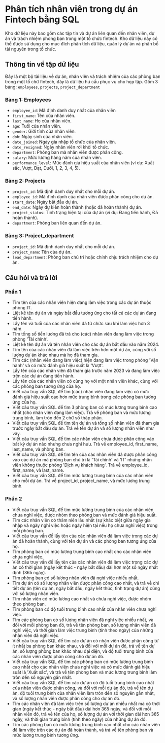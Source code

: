 # Phân tích nhân viên trong dự án Fintech bằng SQL
Kho dữ liệu này bao gồm các tập tin và dự án liên quan đến nhân viên, dự án và trách nhiệm phòng ban trong một tổ chức fintech. Kho dữ liệu này có thể được sử dụng cho mục đích phân tích dữ liệu, quản lý dự án và phân bổ tài nguyên trong tổ chức.
## Thông tin về tập dữ liệu
Đây là một bộ tài liệu về dự án, nhân viên và trách nhiệm của các phòng ban trong một tổ chứ fintech, đây là dữ liệu hư cấu phục vụ cho họp tập.
Gồm 3 bảng: `employees`, `projects`, `project_department`
### Bảng 1: Employees
- `employee_id`: Mã định danh duy nhất của nhân viên
- `first_name`: Tên của nhân viên.
- `last_name`: Họ của nhân viên.
- `age`: Tuổi của nhân viên.
- `gender`: Giới tính của nhân viên.
- `dob`: Ngày sinh của nhân viên.
- `date_joined`: Ngày gia nhập tổ chức của nhân viên.
- `date_resigned`: Ngày nhân viên rời khỏi tổ chức.
- `department`: Phòng ban mà nhân viên được phân công.
- `salary`: Mức lương hàng năm của nhân viên.
- `performance_level`: Mức đánh giá hiệu suất của nhân viên (ví dụ: Xuất sắc, Vượt, Đạt, Dưới, 1, 2, 3, 4, 5).
### Bảng 2: Projects
- `project_id`: Mã định danh duy nhất cho mỗi dự án.
- `employee_id`: Mã định danh của nhân viên được phân công cho dự án.
- `start_date`: Ngày bắt đầu dự án.
- `end_date`: Ngày dự kiến hoàn thành (hoặc đã hoàn thành) dự án.
- `project_status`: Tình trạng hiện tại của dự án (ví dụ: Đang tiến hành, Đã hoàn thành).
- `department`: Phòng ban liên quan đến dự án.
### Bảng 3: Project_department
- `project_id`: Mã định danh duy nhất cho mỗi dự án.
- `project_name`: Tên của dự án.
- `lead_department`: Phòng ban chủ trì hoặc chính chịu trách nhiệm cho dự án.

## Câu hỏi và trả lời
### Phần 1
- Tìm tên của các nhân viên hiện đang làm việc trong các dự án thuộc phòng IT.
- Liệt kê tên dự án và ngày bắt đầu tương ứng cho tất cả các dự án đang tiến hành.
- Lấy tên và tuổi của các nhân viên đã từ chức sau khi làm việc hơn 3 năm.
- Tìm tổng số tiền lương đã trả cho (các) nhân viên đang làm việc trong phòng 'Tài chính'.
- Liệt kê tên dự án và tên nhân viên cho các dự án bắt đầu vào năm 2024.
- Tìm tên của các nhân viên đã làm việc trên hơn một dự án, cùng với số lượng dự án khác nhau mà họ đã tham gia.
- Tìm các (nhân viên đang làm việc) hiện đang làm việc trong phòng 'Vận hành' và có mức đánh giá hiệu suất là 'Vượt'.
- Lấy tên của các nhân viên đã tham gia trước năm 2023 và đang làm việc trên các dự án đang tiến hành.
- Lấy tên của các nhân viên có cùng họ với một nhân viên khác, cùng với các phòng ban tương ứng của họ.
- Viết câu truy vấn SQL để tìm (các) nhân viên đang làm việc có mức đánh giá hiệu suất cao hơn mức trung bình trong các phòng ban tương ứng của họ.
- Viết câu truy vấn SQL để tìm 3 phòng ban có mức lương trung bình cao nhất (cho nhân viên đang làm việc). Trả về phòng ban và mức lương trung bình, làm tròn đến 2 chữ số thập phân.
- Viết câu truy vấn SQL để tìm tên dự án và tổng số nhân viên đã tham gia trước ngày bắt đầu dự án. Trả về tên dự án và số lượng nhân viên như vậy.
- Viết câu truy vấn SQL để tìm các nhân viên chưa được phân công vào bất kỳ dự án nào nhưng chưa nghỉ hưu. Trả về employee_id, first_name, last_name, và phòng ban.
- Viết câu truy vấn SQL để tìm tên của các nhân viên đã được phân công vào các dự án mà phòng ban chủ trì là 'Tài chính' và 'IT' nhưng nhân viên không thuộc phòng 'Dịch vụ khách hàng'. Trả về employee_id, first_name, và last_name.
- Viết câu truy vấn SQL để tìm mức lương trung bình của các nhân viên cho mỗi dự án. Trả về project_id, project_name, và mức lương trung bình.
### Phần 2
- Viết câu truy vấn SQL để tìm mức lương trung bình của các nhân viên chưa nghỉ việc, được nhóm theo phòng ban và mức đánh giá hiệu suất.
- Tìm các nhân viên có thâm niên lâu nhất (sự khác biệt giữa ngày gia nhập và ngày nghỉ việc hoặc ngày hiện tại nếu họ chưa nghỉ việc) trong mỗi phòng ban.
- Viết câu truy vấn để lấy tên của các nhân viên đã làm việc trong các dự án đã hoàn thành, cùng với tên dự án và các phòng ban tương ứng của họ.
- Tìm phòng ban có mức lương trung bình cao nhất cho các nhân viên chưa nghỉ việc.
- Viết câu truy vấn để lấy tên của các nhân viên đã làm việc trong các dự án có thời gian (ngày kết thúc - ngày bắt đầu) dài hơn một số ngày nhất định (365 ngày).
- Tìm phòng ban có số lượng nhân viên đã nghỉ việc nhiều nhất.
- Tìm dự án có số lượng nhân viên được phân công cao nhất, và trả về chi tiết dự án (tên dự án, ngày bắt đầu, ngày kết thúc, tình trạng dự án) cùng với số lượng nhân viên.
- Tìm nhân viên có mức lương cao nhất và chưa nghỉ việc, được nhóm theo phòng ban.
- Tìm phòng ban có độ tuổi trung bình cao nhất của nhân viên chưa nghỉ việc.
- Tìm các phòng ban có số lượng nhân viên đã nghỉ việc nhiều nhất, và đối với mỗi phòng ban đó, trả về tên phòng ban, số lượng nhân viên đã nghỉ việc, và thời gian làm việc trung bình (tính theo ngày) của những nhân viên đã nghỉ việc.
- Viết câu truy vấn SQL để tìm các dự án có nhân viên được phân công từ ít nhất ba phòng ban khác nhau, và đối với mỗi dự án đó, trả về tên dự án, số lượng phòng ban khác nhau đại diện, và độ tuổi trung bình của các nhân viên được phân công cho dự án đó.
- Viết câu truy vấn SQL để tìm các phòng ban có mức lương trung bình cao nhất cho các nhân viên chưa nghỉ việc và có mức đánh giá hiệu suất là 'Xuất sắc', và trả về tên phòng ban và mức lương trung bình làm tròn đến số nguyên gần nhất.
- Viết câu truy vấn SQL để tìm các dự án có độ tuổi trung bình cao nhất của nhân viên được phân công, và đối với mỗi dự án đó, trả về tên dự án, độ tuổi trung bình của nhân viên làm tròn đến số nguyên gần nhất, và số lượng nhân viên được phân công cho dự án đó.
- Tìm các nhân viên đã làm việc trên số lượng dự án nhiều nhất mà có thời gian (ngày kết thúc - ngày bắt đầu) dài hơn 365 ngày, và đối với mỗi nhân viên đó, trả về tên của họ, số lượng dự án với thời gian dài hơn 365 ngày, và thời gian trung bình (tính theo ngày) của những dự án đó.
- Tìm các phòng ban có mức lương trung bình cao nhất cho các nhân viên đã làm việc trên các dự án đã hoàn thành, và trả về tên phòng ban và mức lương trung bình tương ứng.
